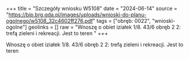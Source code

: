 +++
title = "Szczegóły wniosku W5108"
date = "2024-06-14"
source = "https://bip.brg.gda.pl/images/uploads/wnioski-do-planu-ogolnego/w5108_32c4602ff276.pdf"
tags = ["obręb: 0022", "wnioski-ogolne"]
geolinks = []
raw = "Wnoszę o obiet iziałek 1/8. 43/6 obręb 2 2: trefą zieleni i rekreacji. Jest to teren "
+++

Wnoszę o obiet iziałek 1/8. 43/6 obręb 2 2: trefą zieleni i rekreacji. Jest to teren



